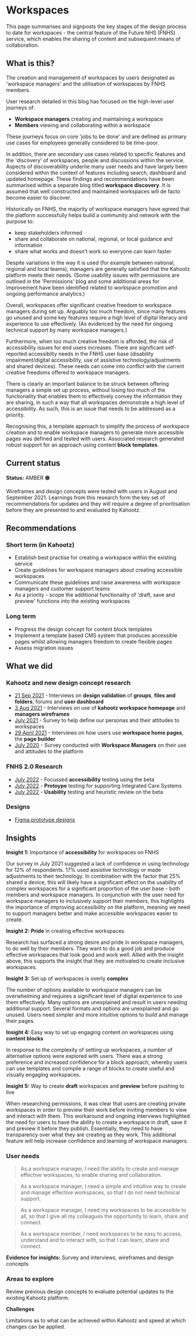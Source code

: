 # Workspaces   

This page summarises and signposts the key stages of the design process to date for workspaces - the central feature of the Future NHS (FNHS) service, which enables the sharing of content and subsequent means of collaboration.  

## What is this?  
The creation and management of workspaces by users designated as 'workspace managers' and the utilisation of workspaces by FNHS members. 

User research detailed in this blog has focused on the high-level user journeys of:
- **Workspace managers** creating and maintaining a workspace 
- **Members** viewing and collaborating within a workspace

These journeys focus on core 'jobs to be done' and are defined as primary use cases for employees generally considered to be time-poor. 

In addition, there are secondary use cases related to specific features and the 'discovery' of workspaces, people and discussions within the service. 
Aspects of discoverability underlie many user needs and have largely been considered within the context of features including search, dashboard and updated homepage. These findings and recommendations have been summarised within a separate blog titled **workspace discovery**. It is assumed that well constructed and maintained workspaces will de facto become easier to discover. 

Historically on FNHS, the majority of workspace managers have agreed that the platform successfully helps build a community and network with the purpose to:
- keep stakeholders informed
- share and collaborate on national, regional, or local guidance and information
- share what works and doesn’t work so everyone can learn faster 

Despite variations in the way it is used (for example between national, regional and local teams), managers are generally satisfied that the Kahootz platform meets their needs. (Some usability issues with permissions are outlined in the 'Permissions' blog and some additional areas for improvement have been identified related to workspace promotion and ongoing performance analytics.)  

Overall, workspaces offer significant creative freedom to workspace managers during set up. Arguably too much freedom, since many features go unused and some key features require a high level of digital literacy and experience to use effectively. (As evidenced by the need for ongoing technical support by many workspace managers.)

Furthermore, when too much creative freedom is afforded, the risk of accessibility issues for end users increases. There are significant self-reported accessiblity needs in the FNHS user base (disability impairment/digital accessibility, use of assistive technology/adjustments and shared devices).
These needs can come into conflict with the current creative freedoms offered to workspace managers. 

There is clearly an important balance to be struck between offering managers a simple set up process, without losing too much of the functionality that enables them to effectively convey the information they are sharing, in such a way that all workspaces demonstrate a high level of accessibility. As such, this is an issue that needs to be addressed as a priority. 

Recognising this, a template approach to simplify the process of workspace creation and to enable workspace managers to generate more accessible pages was defined and tested with users. Associated research generated robust support for an approach using content **block templates**.


## Current status  

**Status:** AMBER 🟠  

Wireframes and design concepts were tested with users in August and September 2021.
Learnings from this research form the key set of recommendations for updates and they will require a degree of prioritisation before they are presented to and evaluated by Kahootz.
 

## Recommendations  

### Short term (in Kahootz)  

* Establish best practise for creating a workspace within the existing service
* Create guidelines for workspace managers about creating accessible workspaces 
* Communicate these guidelines and raise awareness with workspace managers and customer support teams
* As a priority - scope the additional functionality of 'draft, save and preview' functions into the existing workspaces

### Long term  

* Progress the design concept for content block templates  
* Implement a template based CMS system that produces accessible pages whilst allowing managers freedom to create flexible pages
* Assess migration issues  

## What we did   

### Kahootz and new design concept research  
- [21 Sep 2021](/research/interviews/user-research-20210921.md) - Interviews on **design validation** of **groups**, **files and folders**, forums and **user dashboard**
- [3 Aug 2021](/research/interviews/user-research-20210803.md) - Interviews on use of **kahootz workspace homepage** and **managers wireframes**
- [July 2021](/research/surveys/Health&CareSector.md) - Survey to help define our personas and their attitudes to workspaces
- [29 April 2021](/research/interviews/user-research-20210429.md) - Interviews on how users use **workspace home pages**, the **page builder** 
- [July 2020](/research/surveys/managers-survey-202006.md) - Survey conducted with **Workspace Managers** on their use and attitudes to the platform  
 

### FNHS 2.0 Research  

- [July 2022](/research/other/ICS-accessibility.md) - Focussed **accessibility** testing using the beta
- [July 2022](/research/other/ICS-alpha.md) - **Protoype** testing for supporting Integrated Care Systems
- [July 2022](/research/interviews/user-research-20220701.md) - **Usability** testing and heuristic review on the beta

### Designs  

- [Figma prototype designs](https://www.figma.com/file/UA3FosZ12HILk1KEpBlDKL/Homepage-template?node-id=0%3A1)

## Insights  

**Insight 1:**   Importance of **accessibility** for workspaces on FNHS

Our survey in July 2021 suggested a lack of confidence in using technology for 12% of respondents. 17% used assistive technology or made adjustments to their technology. 
In combination with the factor that 25% shared a device, this will likely have a significant effect on the usability of complex workspaces for a significant proportion of the user base - both members and workspace managers. 
In conjunction with the user need for workspace managers to inclusively support their members, this highlights the importance of improving accessibility on the platform, meaning we need to support managers better and make accessible workspaces easier to create.

**Insight 2:**   **Pride** in creating effective workspaces

Research has surfaced a strong desire and pride in workspace managers, to do well by their members. They want to do a good job and produce effective workspaces that look good and work well. Allied with the insight above, this supports the insight that they are motivated to create inclusive workspaces.

 **Insight 3:**   Set up of workspaces is overly **complex**  

 The number of options available to workspace managers can be overwhelming and requires a significant level of digital experience to use them effectively. Many options are unexplained and result in users needing additional support.
 Several formats and options are unexplained and go unused. Users need simpler and more intuitive options to build and manage their pages.
 
 **Insight 4:**   Easy way to set up engaging content on workspaces using **content blocks**  

 In response to the complexity of setting up workspaces, a number of alternative options were explored with users. 
 There was a strong preference and increased confidence for a block approach, whereby users can use templates and compile a range of blocks to create useful and visually engaging workspaces. 
 
 **Insight 5:**   Way to create **draft** workspaces and **preview** before pushing to live

 When researching permissions, it was clear that users are creating private workspaces in order to preview their work before inviting members to view and interact with them.
 This workaround and ongoing interviews highlighted the need for users to have the ability to create a workspace in draft, save it and preview it before they publish. Essentially, they need to have transparency over what they are creating as they work. 
 This additional feature will help increase confidence and learning of workspace managers.
 

### User needs 

> As a workspace manager, I need the ability to create and manage effective workspaces, to enable sharing and collaboration.

> As a workspace manager, I need a simple and intuitive way to create and manage effective workspaces, so that I do not need technical support.
 
> As a workspace manager, I need my workspaces to be accessible to all, so that I give all my colleagues the opportunity to learn, share and connect.

> As a workspace member, I need workspaces to be easy to access, understand and to interact with, so that I can learn, share and connect.


 **Evidence for insights:** Survey and interviews, wireframes and design concepts  



### Areas to explore 

Review previous design concepts to evaluate potential updates to the existing Kahootz platform.

**Challenges** 

Limitations as to what can be achieved within Kahootz and speed at which changes can be applied.

